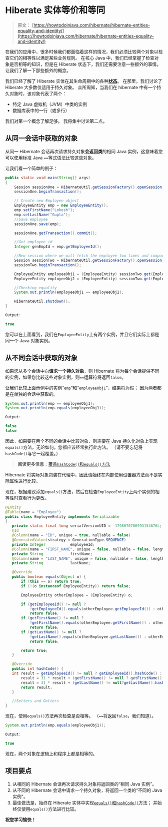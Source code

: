 # Hiberate 实体等价和等同

> 原文： [https://howtodoinjava.com/hibernate/hibernate-entities-equality-and-identity/](https://howtodoinjava.com/hibernate/hibernate-entities-equality-and-identity/)

在我们的应用中，很多时候我们都面临着这样的情况，我们必须比较两个对象以检查它们的相等性以满足某些业务规则。 在核心 Java 中，我们已经掌握了检查对象是否相等的知识，但是在 Hiberate 状态下，我们还需要注意一些额外的事情。 让我们了解一下那些额外的概念。

我们已经了解了 Hiberate 实体在其生命周期中的各种[**状态**](//howtodoinjava.com/hibernate/hibernate-entity-persistence-lifecycle-states/ "Hibernate Entity / Persistence LifeCycle States")。 在那里，我们讨论了 Hiberate 大多数仅适用于持久对象。 众所周知，当我们在 hibernate 中有一个持久对象时，该对象代表了两个：

*   特定 Java 虚拟机（JVM）中类的实例
*   数据库表中的一行（或多行）

我们对第一个概念了解足够。 我将集中讨论第二点。

## 从同一会话中获取的对象

从同一 Hibernate 会话再次请求持久对象**会返回类**的相同 Java 实例，这意味着您可以使用标准 Java `==`等式语法比较这些对象。

让我们看一个简单的例子：

```java
public static void main(String[] args)
{
	Session sessionOne = HibernateUtil.getSessionFactory().openSession();
	sessionOne.beginTransaction();

	// Create new Employee object
	EmployeeEntity emp = new EmployeeEntity();
	emp.setFirstName("Lokesh");
	emp.setLastName("Gupta");
	//Save employee
	sessionOne.save(emp);

	sessionOne.getTransaction().commit();

	//Get employee id
	Integer genEmpId = emp.getEmployeeId();

	//New session where we will fetch the employee two times and compare the objects
	Session sessionTwo = HibernateUtil.getSessionFactory().openSession();
	sessionTwo.beginTransaction();

	EmployeeEntity employeeObj1 = (EmployeeEntity) sessionTwo.get(EmployeeEntity.class, genEmpId);
	EmployeeEntity employeeObj2 = (EmployeeEntity) sessionTwo.get(EmployeeEntity.class, genEmpId);

	//Checking equality 
	System.out.println(employeeObj1 == employeeObj2);

	HibernateUtil.shutdown();
}

Output:

true

```

您可以在上面看到，我们在`EmployeeEntity`上有两个实例，并且它们实际上都是同一个 Java 对象实例。

## 从不同会话中获取的对象

如果您从多个会话中向**请求一个持久对象**，则 Hibernate 将为每个会话提供不同的实例，如果您比较这些对象实例，则`==`运算符将返回`false`。

让我们比较上面示例中的实例“`emp`”和“`employeeObj1`”，结果将为假； 因为两者都是在单独的会话中获取的。

```java
System.out.println(emp == employeeObj1);
System.out.println(emp.equals(employeeObj1));

Output:

false
false

```

因此，如果要在两个不同的会话中比较对象，则需要在 Java 持久化对象上实现`equals()`方法，无论如何，您都应该经常执行此方法。 （请不要忘记将`hashCode()`与它一起覆盖。）

> **阅读更多信息**：[覆盖`hashCode()`和`equals()`方法](//howtodoinjava.com/java/related-concepts/working-with-hashcode-and-equals-methods-in-java/ "Working with hashCode and equals methods in java")

Hibernate 将实际对象包装在代理中，因此请始终在内部使用设置器方法而不是实际属性进行比较。

现在，根据建议添加`equals()`方法，然后在检查`EmployeeEntity`上两个实例的相等性时查看行为更改。

```java
@Entity
@Table(name = "Employee")
public class EmployeeEntity implements Serializable
{
   private static final long serialVersionUID = -1798070786993154676L;
   @Id
   @Column(name = "ID", unique = true, nullable = false)
   @GeneratedValue(strategy = GenerationType.SEQUENCE)
   private Integer           employeeId;
   @Column(name = "FIRST_NAME", unique = false, nullable = false, length = 100)
   private String            firstName;
   @Column(name = "LAST_NAME", unique = false, nullable = false, length = 100)
   private String            lastName;

   @Override
   public boolean equals(Object o) {
       if (this == o) return true;
       if (!(o instanceof EmployeeEntity)) return false;

       EmployeeEntity otherEmployee = (EmployeeEntity) o;

       if (getEmployeeId() != null ?
           !getEmployeeId().equals(otherEmployee.getEmployeeId()) : otherEmployee.getEmployeeId() != null)
           return false;
       if (getFirstName() != null ?
           !getFirstName().equals(otherEmployee.getFirstName()) : otherEmployee.getFirstName() != null)
           return false;
       if (getLastName() != null ?
           !getLastName().equals(otherEmployee.getLastName()) : otherEmployee.getLastName() != null)
           return false;

       return true;
   }

   @Override
   public int hashCode() {
   int result = getEmployeeId() != null ? getEmployeeId().hashCode() : 0;
       result = 31 * result + (getFirstName() != null ? getFirstName().hashCode() : 0);
       result = 31 * result + (getLastName() != null?getLastName().hashCode() : 0);
       return result;
   }

   //Setters and Getters
}

```

现在，使用`equals()`方法再次检查是否相等。 （`==`将返回`false`，我们知道）。

```java
System.out.println(emp.equals(employeeObj1));

Output:

true

```

现在，两个对象在逻辑上和程序上都是相等的。

## 项目要点

1.  从相同的 Hibernate 会话再次请求持久对象将返回类的“相同 Java 实例”。
2.  从不同的 Hibernate 会话中请求一个持久对象，将返回一个类的“不同的 Java 实例”。
3.  最佳做法是，始终在 Hiberate 实体中实现[`equals()`和`hashCode()`](//howtodoinjava.com/java/related-concepts/working-with-hashcode-and-equals-methods-in-java/ "Working with hashCode and equals methods in java")方法； 并始终仅使用`equals()`方法进行比较。

**祝您学习愉快！**